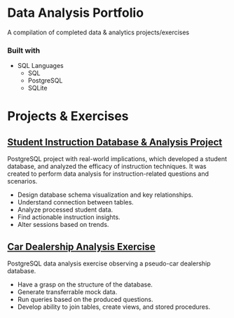 # Data Analysis Portfolio
A compilation of completed data &amp; analytics projects/exercises

### Built with

+ SQL Languages
	+ SQL
	+ PostgreSQL
	+ SQLite

# Projects & Exercises

## [Student Instruction Database & Analysis Project]()
PostgreSQL project with real-world implications, which developed a student database, and analyzed the efficacy of instruction techniques.
It was created to perform data analysis for instruction-related questions and scenarios. 
+ Design database schema visualization and key relationships.
+ Understand connection between tables.
+ Analyze processed student data.
+ Find actionable instruction insights.
+ Alter sessions based on trends.


## [Car Dealership Analysis Exercise]()
PostgreSQL data analysis exercise observing a pseudo-car dealership database.
+ Have a grasp on the structure of the database.
+ Generate transferrable mock data.
+ Run queries based on the produced questions.
+ Develop ability to join tables, create views, and stored procedures.
